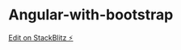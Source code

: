 # Angular-with-bootstrap

[Edit on StackBlitz ⚡️](https://stackblitz.com/edit/angular-bootstrap3-7epks1)